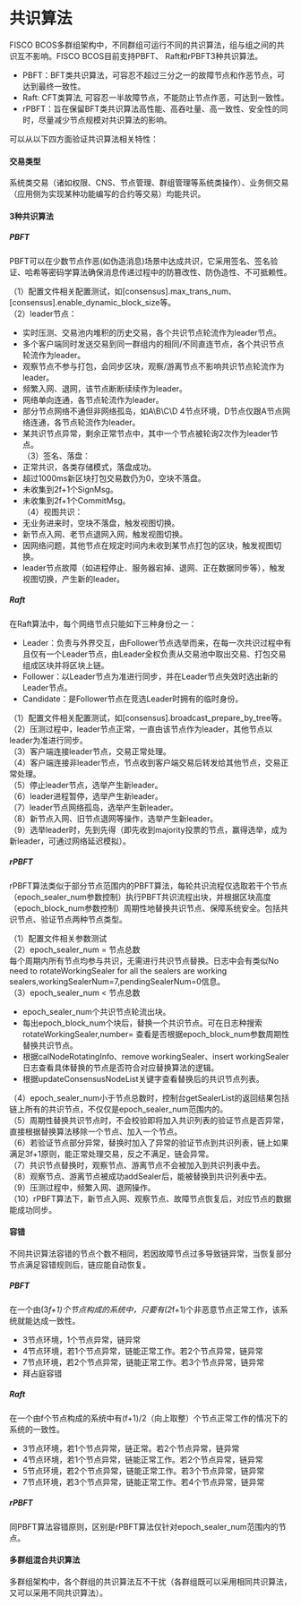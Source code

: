 # 共识算法

FISCO BCOS多群组架构中，不同群组可运行不同的共识算法，组与组之间的共识互不影响。FISCO BCOS目前支持PBFT、 Raft和rPBFT3种共识算法。

- PBFT：BFT类共识算法，可容忍不超过三分之一的故障节点和作恶节点，可达到最终一致性。
- Raft: CFT类算法, 可容忍一半故障节点，不能防止节点作恶，可达到一致性。
- rPBFT：旨在保留BFT类共识算法高性能、高吞吐量、高一致性、安全性的同时，尽量减少节点规模对共识算法的影响。<br/>

可以从以下四方面验证共识算法相关特性：<br/>
#### 交易类型
系统类交易（诸如权限、CNS、节点管理、群组管理等系统类操作）、业务侧交易（应用侧为实现某种功能编写的合约等交易）均能共识。<br/>

#### 3种共识算法
##### PBFT
PBFT可以在少数节点作恶(如伪造消息)场景中达成共识，它采用签名、签名验证、哈希等密码学算法确保消息传递过程中的防篡改性、防伪造性、不可抵赖性。

（1）配置文件相关配置测试，如[consensus].max_trans_num、[consensus].enable_dynamic_block_size等。<br/>
（2）leader节点：
- 实时压测、交易池内堆积的历史交易，各个共识节点轮流作为leader节点。 
- 多个客户端同时发送交易到同一群组内的相同/不同直连节点，各个共识节点轮流作为leader。 
- 观察节点不参与打包，会同步区块，观察/游离节点不影响共识节点轮流作为leader。 
- 频繁入网、退网，该节点断断续续作为leader。 
- 网络单向连通，各节点轮流作为leader。 
- 部分节点网络不通但非网络孤岛，如A\B\C\D 4节点环境，D节点仅跟A节点网络连通，各节点轮流作为leader。 
- 某共识节点异常，剩余正常节点中，其中一个节点被轮询2次作为leader节点。<br/>
（3）签名、落盘：
- 正常共识，各类存储模式，落盘成功。 
- 超过1000ms新区块打包交易数仍为0，空块不落盘。 
- 未收集到2f+1个SignMsg。 
- 未收集到2f+1个CommitMsg。<br/>
（4）视图共识：
- 无业务进来时，空块不落盘，触发视图切换。 
- 新节点入网、老节点退网入网，触发视图切换。 
- 因网络问题，其他节点在规定时间内未收到某节点打包的区块，触发视图切换。 
- leader节点故障（如进程停止、服务器宕掉、退网、正在数据同步等），触发视图切换，产生新的leader。 
##### Raft
在Raft算法中，每个网络节点只能如下三种身份之一：<br/>
- Leader：负责与外界交互，由Follower节点选举而来，在每一次共识过程中有且仅有一个Leader节点，由Leader全权负责从交易池中取出交易、打包交易组成区块并将区块上链。
- Follower：以Leader节点为准进行同步，并在Leader节点失效时选出新的Leader节点。
- Candidate：是Follower节点在竞选Leader时拥有的临时身份。<br/>

（1）配置文件相关配置测试，如[consensus].broadcast_prepare_by_tree等。 <br/>
（2）压测过程中，leader节点正常，一直由该节点作为leader，其他节点以leader为准进行同步。 <br/>
（3）客户端连接leader节点，交易正常处理。 <br/>
（4）客户端连接非leader节点，节点收到客户端交易后转发给其他节点，交易正常处理。 <br/>
（5）停止leader节点，选举产生新leader。 <br/>
（6）leader进程暂停，选举产生新leader。 <br/>
（7）leader节点网络孤岛，选举产生新leader。 <br/>
（8）新节点入网、旧节点退网等操作，选举产生新leader。 <br/>
（9）选举leader时，先到先得（即先收到majority投票的节点，赢得选举，成为新leader，可通过网络延迟模拟）。

##### rPBFT
rPBFT算法类似于部分节点范围内的PBFT算法，每轮共识流程仅选取若干个节点（epoch_sealer_num参数控制）执行PBFT共识流程出块，并根据区块高度（epoch_block_num参数控制）周期性地替换共识节点、保障系统安全。包括共识节点、验证节点两种节点类型。

（1）配置文件相关参数测试 <br/>
（2）epoch_sealer_num = 节点总数 <br/>
每个周期内所有节点均参与共识，无需进行共识节点替换。日志中会有类似No need to rotateWorkingSealer for all the sealers are working sealers,workingSealerNum=7,pendingSealerNum=0信息。 <br/>
（3）epoch_sealer_num < 节点总数
- epoch_sealer_num个共识节点轮流出块。
- 每出epoch_block_num个块后，替换一个共识节点。可在日志种搜索rotateWorkingSealer,number= 查看是否根据epoch_block_num参数周期性替换共识节点。
- 根据calNodeRotatingInfo、remove workingSealer、insert workingSealer日志查看具体替换的节点是否符合对应替换算法的逻辑。
- 根据updateConsensusNodeList关键字查看替换后的共识节点列表。

（4）epoch_sealer_num小于节点总数时，控制台getSealerList的返回结果包括链上所有的共识节点，不仅仅是epoch_sealer_num范围内的。 <br/>
（5）周期性替换共识节点时，不会校验即将加入共识列表的验证节点是否异常，直接根据替换算法移除一个节点、加入一个节点。 <br/>
（6）若验证节点部分异常，替换时加入了异常的验证节点到共识列表，链上如果满足3f+1原则，能正常处理交易，反之不满足，链会异常。 <br/>
（7）共识节点替换时，观察节点、游离节点不会被加入到共识列表中去。 <br/>
（8）观察节点、游离节点被成功addSealer后，能被替换到共识列表中去。 <br/>
（9）压测过程中，频繁入网、退网操作。 <br/>
（10）rPBFT算法下，新节点入网、观察节点、故障节点恢复后，对应节点的数据能成功同步。

#### 容错
不同共识算法容错的节点个数不相同，若因故障节点过多导致链异常，当恢复部分节点满足容错规则后，链应能自动恢复。
##### PBFT
在一个由(3*f+1)个节点构成的系统中，只要有(2*f+1)个非恶意节点正常工作，该系统就能达成一致性。
- 3节点环境，1个节点异常，链异常
- 4节点环境，若1个节点异常，链能正常工作。若2个节点异常，链异常
- 7节点环境，若2个节点异常，链能正常工作。若3个节点异常，链异常
- 拜占庭容错 
##### Raft
在一个由f个节点构成的系统中有(f+1)/2（向上取整）个节点正常工作的情况下的系统的一致性。
- 3节点环境，若1个节点异常，链正常。若2个节点异常，链异常
- 4节点环境，若1个节点异常，链能正常工作。若2个节点异常，链异常
- 5节点环境，若2个节点异常，链能正常工作。若3个节点异常，链异常
- 7节点环境，若3个节点异常，链能正常工作。若4个节点异常，链异常
##### rPBFT
同PBFT算法容错原则，区别是rPBFT算法仅针对epoch_sealer_num范围内的节点。   
#### 多群组混合共识算法
多群组架构中，各个群组的共识算法互不干扰（各群组既可以采用相同共识算法，又可以采用不同共识算法）。<br/><br/>
